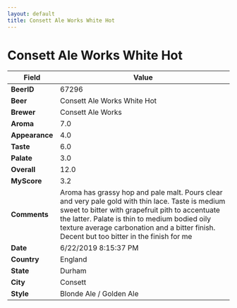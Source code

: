 ```yaml
---
layout: default
title: Consett Ale Works White Hot
---
```


# Consett Ale Works White Hot

| Field         | Value     |
|---------------|-----------|
| **BeerID** | 67296 |
| **Beer** | Consett Ale Works White Hot |
| **Brewer** | Consett Ale Works |
| **Aroma** | 7.0 |
| **Appearance** | 4.0 |
| **Taste** | 6.0 |
| **Palate** | 3.0 |
| **Overall** | 12.0 |
| **MyScore** | 3.2 |
| **Comments** | Aroma has grassy hop and pale malt. Pours clear and very pale gold with thin lace. Taste is medium sweet to bitter with grapefruit pith to accentuate the latter. Palate is thin to medium bodied oily texture average carbonation and a bitter finish. Decent but too bitter in the finish for me  |
| **Date** | 6/22/2019 8:15:37 PM |
| **Country** | England |
| **State** | Durham |
| **City** | Consett |
| **Style** | Blonde Ale / Golden Ale |
